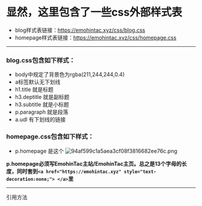 # 显然，这里包含了一些css外部样式表
* blog样式表链接：https://emohintac.xyz/css/blog.css
* homepage样式表链接：https://emohintac.xyz/css/homepage.css
---
### blog.css包含如下样式：
* body中规定了背景色为rgba(211,244,244,0.4)
* a标签默认无下划线
* h1.title 就是标题
* h3.deptitle 就是副标题
* h3.subtitle 就是小标题
* p.paragraph 就是段落
* a.udl 有下划线的链接
### homepage.css包含如下样式：
* p.homepage 是这个
![94af599c1a5aea3cf08f3816682ee76c.png](https://img.gejiba.com/images/94af599c1a5aea3cf08f3816682ee76c.png)

**p.homepage必须写EmohinTac主站/EmohinTac主页。总之是13个字母的长度，同时套到```<a href="https://emohintac.xyz" style="text-decoration:none;"> </a>```里**

---
引用方法<link rel="stylesheet" href=" ">

